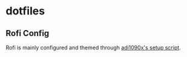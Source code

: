 # dotfiles

## Rofi Config

Rofi is mainly configured and themed through [adi1090x's setup script](https://github.com/adi1090x/rofi).
